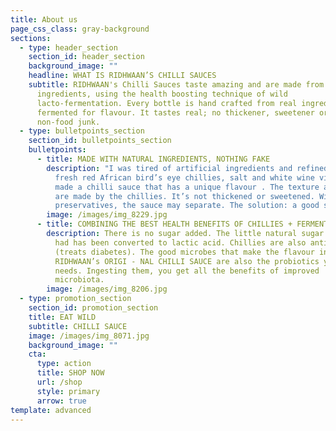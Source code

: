 ```yaml
---
title: About us
page_css_class: gray-background
sections:
  - type: header_section
    section_id: header_section
    background_image: ""
    headline: WHAT IS RIDHWAAN’S CHILLI SAUCES
    subtitle: RIDHWAAN's Chilli Sauces taste amazing and are made from pure
      ingredients, using the health boosting technique of wild
      lacto-fermentation. Every bottle is hand crafted from real ingredients and
      fermented for flavour. It tastes real; no thickener, sweetener or other
      non-food junk.
  - type: bulletpoints_section
    section_id: bulletpoints_section
    bulletpoints:
      - title: MADE WITH NATURAL INGREDIENTS, NOTHING FAKE
        description: "I was tired of artificial ingredients and refined sugars. Using
          fresh red African bird’s eye chillies, salt and white wine vinegar, I
          made a chilli sauce that has a unique flavour . The texture and colour
          are made by the chillies. It’s not thickened or sweetened. Without
          preservatives, the sauce may separate. The solution: a good shake."
        image: /images/img_8229.jpg
      - title: COMBINING THE BEST HEALTH BENEFITS OF CHILLIES + FERMENTATION
        description: There is no sugar added. The little natural sugar that the chillies
          had has been converted to lactic acid. Chillies are also anti-diabetic
          (treats diabetes). The good microbes that make the flavour in
          RIDHWAAN’s ORIGI - NAL CHILLI SAUCE are also the probiotics you gut
          needs. Ingesting them, you get all the benefits of improved
          microbiota.
        image: /images/img_8206.jpg
  - type: promotion_section
    section_id: promotion_section
    title: EAT WILD
    subtitle: CHILLI SAUCE
    image: /images/img_8071.jpg
    background_image: ""
    cta:
      type: action
      title: SHOP NOW
      url: /shop
      style: primary
      arrow: true
template: advanced
---
```

